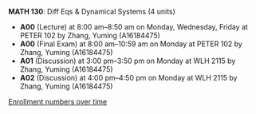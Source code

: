**MATH 130**: Diff Eqs & Dynamical Systems (4 units)

- **A00** (Lecture) at 8:00 am–8:50 am on Monday, Wednesday, Friday at PETER 102 by Zhang, Yuming (A16184475)
- **A00** (Final Exam) at 8:00 am–10:59 am on Monday at PETER 102 by Zhang, Yuming (A16184475)
- **A01** (Discussion) at 3:00 pm–3:50 pm on Monday at WLH 2115 by Zhang, Yuming (A16184475)
- **A02** (Discussion) at 4:00 pm–4:50 pm on Monday at WLH 2115 by Zhang, Yuming (A16184475)

[Enrollment numbers over time](./MATH130.tsv)
